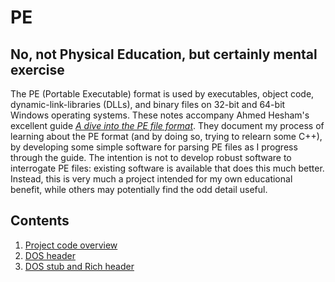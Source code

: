# PE
## No, not Physical Education, but certainly mental exercise
The PE (Portable Executable) format is used by executables, object code, dynamic-link-libraries (DLLs), and binary files on 32-bit and 64-bit Windows operating systems. These notes accompany Ahmed Hesham's excellent guide [*A dive into the PE file format*](https://0xrick.github.io/win-internals/pe1/). They document my process of learning about the PE format (and by doing so, trying to relearn some C++), by developing some simple software for parsing PE files as I progress through the guide. The intention is not to develop robust software to interrogate PE files: existing software is available that does this much better. Instead, this is very much a project intended for my own educational benefit, while others may potentially find the odd detail useful.

## Contents
1. [Project code overview](./Docs/project.md)
1. [DOS header](./Docs/dos_header.md)
1. [DOS stub and Rich header](./Docs/dos_stub_rich_header.md)


